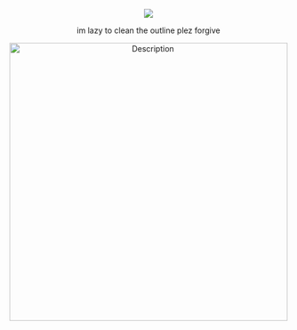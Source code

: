 <div align="center">

![](https://komarev.com/ghpvc/?username=AutisticDetective&color=blue&style=plastic&label=(๑>◡<๑))

im lazy to clean the outline plez forgive

 <img src="https://github.com/user-attachments/assets/0b9fc74b-334f-4bd4-973d-e9aeebf2dc1a" alt="Description" width="500">
 
</div>
